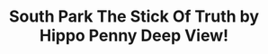 ---
title: South Park The Stick Of Truth by Hippo Penny Deep View!
layout: scoredetail
permalink: /meta-score/south-park-the-stick-of-truth
header:
  teaser: /assets/images/south-park-the-stick-of-truth.jpg
  video:
    id: Noq5QTNCzUg
    provider: youtube
---